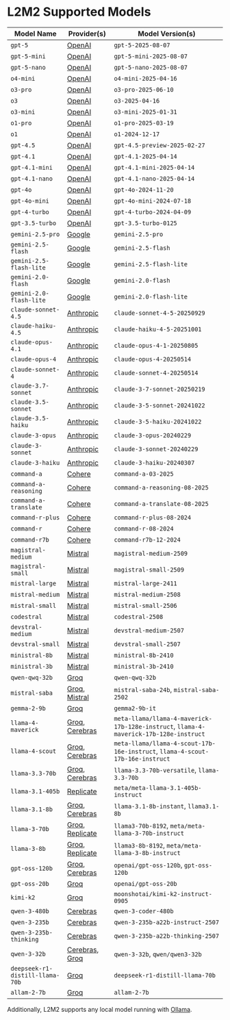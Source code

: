 # L2M2 Supported Models

<!--start-model-table-->

| Model Name | Provider(s) | Model Version(s) |
| --- | --- | --- |
| `gpt-5` | [OpenAI](https://openai.com/api/) | `gpt-5-2025-08-07` |
| `gpt-5-mini` | [OpenAI](https://openai.com/api/) | `gpt-5-mini-2025-08-07` |
| `gpt-5-nano` | [OpenAI](https://openai.com/api/) | `gpt-5-nano-2025-08-07` |
| `o4-mini` | [OpenAI](https://openai.com/api/) | `o4-mini-2025-04-16` |
| `o3-pro` | [OpenAI](https://openai.com/api/) | `o3-pro-2025-06-10` |
| `o3` | [OpenAI](https://openai.com/api/) | `o3-2025-04-16` |
| `o3-mini` | [OpenAI](https://openai.com/api/) | `o3-mini-2025-01-31` |
| `o1-pro` | [OpenAI](https://openai.com/api/) | `o1-pro-2025-03-19` |
| `o1` | [OpenAI](https://openai.com/api/) | `o1-2024-12-17` |
| `gpt-4.5` | [OpenAI](https://openai.com/api/) | `gpt-4.5-preview-2025-02-27` |
| `gpt-4.1` | [OpenAI](https://openai.com/api/) | `gpt-4.1-2025-04-14` |
| `gpt-4.1-mini` | [OpenAI](https://openai.com/api/) | `gpt-4.1-mini-2025-04-14` |
| `gpt-4.1-nano` | [OpenAI](https://openai.com/api/) | `gpt-4.1-nano-2025-04-14` |
| `gpt-4o` | [OpenAI](https://openai.com/api/) | `gpt-4o-2024-11-20` |
| `gpt-4o-mini` | [OpenAI](https://openai.com/api/) | `gpt-4o-mini-2024-07-18` |
| `gpt-4-turbo` | [OpenAI](https://openai.com/api/) | `gpt-4-turbo-2024-04-09` |
| `gpt-3.5-turbo` | [OpenAI](https://openai.com/api/) | `gpt-3.5-turbo-0125` |
| `gemini-2.5-pro` | [Google](https://ai.google.dev/) | `gemini-2.5-pro` |
| `gemini-2.5-flash` | [Google](https://ai.google.dev/) | `gemini-2.5-flash` |
| `gemini-2.5-flash-lite` | [Google](https://ai.google.dev/) | `gemini-2.5-flash-lite` |
| `gemini-2.0-flash` | [Google](https://ai.google.dev/) | `gemini-2.0-flash` |
| `gemini-2.0-flash-lite` | [Google](https://ai.google.dev/) | `gemini-2.0-flash-lite` |
| `claude-sonnet-4.5` | [Anthropic](https://www.anthropic.com/api) | `claude-sonnet-4-5-20250929` |
| `claude-haiku-4.5` | [Anthropic](https://www.anthropic.com/api) | `claude-haiku-4-5-20251001` |
| `claude-opus-4.1` | [Anthropic](https://www.anthropic.com/api) | `claude-opus-4-1-20250805` |
| `claude-opus-4` | [Anthropic](https://www.anthropic.com/api) | `claude-opus-4-20250514` |
| `claude-sonnet-4` | [Anthropic](https://www.anthropic.com/api) | `claude-sonnet-4-20250514` |
| `claude-3.7-sonnet` | [Anthropic](https://www.anthropic.com/api) | `claude-3-7-sonnet-20250219` |
| `claude-3.5-sonnet` | [Anthropic](https://www.anthropic.com/api) | `claude-3-5-sonnet-20241022` |
| `claude-3.5-haiku` | [Anthropic](https://www.anthropic.com/api) | `claude-3-5-haiku-20241022` |
| `claude-3-opus` | [Anthropic](https://www.anthropic.com/api) | `claude-3-opus-20240229` |
| `claude-3-sonnet` | [Anthropic](https://www.anthropic.com/api) | `claude-3-sonnet-20240229` |
| `claude-3-haiku` | [Anthropic](https://www.anthropic.com/api) | `claude-3-haiku-20240307` |
| `command-a` | [Cohere](https://docs.cohere.com/) | `command-a-03-2025` |
| `command-a-reasoning` | [Cohere](https://docs.cohere.com/) | `command-a-reasoning-08-2025` |
| `command-a-translate` | [Cohere](https://docs.cohere.com/) | `command-a-translate-08-2025` |
| `command-r-plus` | [Cohere](https://docs.cohere.com/) | `command-r-plus-08-2024` |
| `command-r` | [Cohere](https://docs.cohere.com/) | `command-r-08-2024` |
| `command-r7b` | [Cohere](https://docs.cohere.com/) | `command-r7b-12-2024` |
| `magistral-medium` | [Mistral](https://docs.mistral.ai/deployment/laplateforme/overview/) | `magistral-medium-2509` |
| `magistral-small` | [Mistral](https://docs.mistral.ai/deployment/laplateforme/overview/) | `magistral-small-2509` |
| `mistral-large` | [Mistral](https://docs.mistral.ai/deployment/laplateforme/overview/) | `mistral-large-2411` |
| `mistral-medium` | [Mistral](https://docs.mistral.ai/deployment/laplateforme/overview/) | `mistral-medium-2508` |
| `mistral-small` | [Mistral](https://docs.mistral.ai/deployment/laplateforme/overview/) | `mistral-small-2506` |
| `codestral` | [Mistral](https://docs.mistral.ai/deployment/laplateforme/overview/) | `codestral-2508` |
| `devstral-medium` | [Mistral](https://docs.mistral.ai/deployment/laplateforme/overview/) | `devstral-medium-2507` |
| `devstral-small` | [Mistral](https://docs.mistral.ai/deployment/laplateforme/overview/) | `devstral-small-2507` |
| `ministral-8b` | [Mistral](https://docs.mistral.ai/deployment/laplateforme/overview/) | `ministral-8b-2410` |
| `ministral-3b` | [Mistral](https://docs.mistral.ai/deployment/laplateforme/overview/) | `ministral-3b-2410` |
| `qwen-qwq-32b` | [Groq](https://wow.groq.com/) | `qwen-qwq-32b` |
| `mistral-saba` | [Groq](https://wow.groq.com/), [Mistral](https://docs.mistral.ai/deployment/laplateforme/overview/) | `mistral-saba-24b`, `mistral-saba-2502` |
| `gemma-2-9b` | [Groq](https://wow.groq.com/) | `gemma2-9b-it` |
| `llama-4-maverick` | [Groq](https://wow.groq.com/), [Cerebras](https://inference-docs.cerebras.ai) | `meta-llama/llama-4-maverick-17b-128e-instruct`, `llama-4-maverick-17b-128e-instruct` |
| `llama-4-scout` | [Groq](https://wow.groq.com/), [Cerebras](https://inference-docs.cerebras.ai) | `meta-llama/llama-4-scout-17b-16e-instruct`, `llama-4-scout-17b-16e-instruct` |
| `llama-3.3-70b` | [Groq](https://wow.groq.com/), [Cerebras](https://inference-docs.cerebras.ai) | `llama-3.3-70b-versatile`, `llama-3.3-70b` |
| `llama-3.1-405b` | [Replicate](https://replicate.com/) | `meta/meta-llama-3.1-405b-instruct` |
| `llama-3.1-8b` | [Groq](https://wow.groq.com/), [Cerebras](https://inference-docs.cerebras.ai) | `llama-3.1-8b-instant`, `llama3.1-8b` |
| `llama-3-70b` | [Groq](https://wow.groq.com/), [Replicate](https://replicate.com/) | `llama3-70b-8192`, `meta/meta-llama-3-70b-instruct` |
| `llama-3-8b` | [Groq](https://wow.groq.com/), [Replicate](https://replicate.com/) | `llama3-8b-8192`, `meta/meta-llama-3-8b-instruct` |
| `gpt-oss-120b` | [Groq](https://wow.groq.com/), [Cerebras](https://inference-docs.cerebras.ai) | `openai/gpt-oss-120b`, `gpt-oss-120b` |
| `gpt-oss-20b` | [Groq](https://wow.groq.com/) | `openai/gpt-oss-20b` |
| `kimi-k2` | [Groq](https://wow.groq.com/) | `moonshotai/kimi-k2-instruct-0905` |
| `qwen-3-480b` | [Cerebras](https://inference-docs.cerebras.ai) | `qwen-3-coder-480b` |
| `qwen-3-235b` | [Cerebras](https://inference-docs.cerebras.ai) | `qwen-3-235b-a22b-instruct-2507` |
| `qwen-3-235b-thinking` | [Cerebras](https://inference-docs.cerebras.ai) | `qwen-3-235b-a22b-thinking-2507` |
| `qwen-3-32b` | [Cerebras](https://inference-docs.cerebras.ai), [Groq](https://wow.groq.com/) | `qwen-3-32b`, `qwen/qwen3-32b` |
| `deepseek-r1-distill-llama-70b` | [Groq](https://wow.groq.com/) | `deepseek-r1-distill-llama-70b` |
| `allam-2-7b` | [Groq](https://wow.groq.com/) | `allam-2-7b` |

<!--end-model-table-->

Additionally, L2M2 supports any local model running with [Ollama](https://ollama.ai/).
